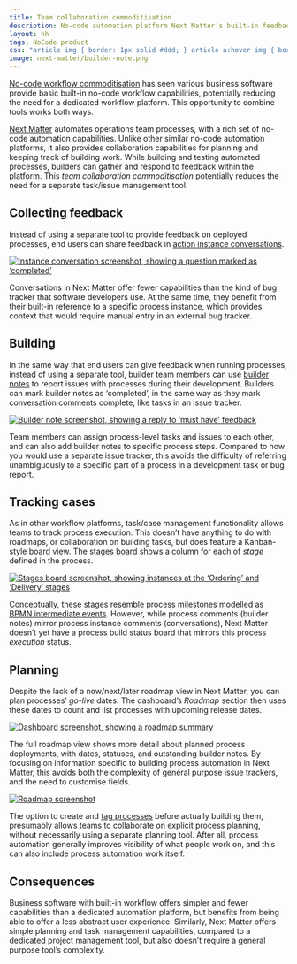 ```yaml
---
title: Team collaboration commoditisation
description: No-code automation platform Next Matter’s built-in feedback and tasks
layout: hh
tags: NoCode product
css: "article img { border: 1px solid #ddd; } article a:hover img { box-shadow: 0 0 6px 2px #428bca; }"
image: next-matter/builder-note.png
---
```


[No-code workflow commoditisation](workflow-commoditisation)
has seen various business software provide basic built-in no-code workflow capabilities,
potentially reducing the need for a dedicated workflow platform.
This opportunity to combine tools works both ways.

[Next Matter](https://www.nextmatter.com) automates operations team processes,
with a rich set of no-code automation capabilities.
Unlike other similar no-code automation platforms, it also provides collaboration capabilities for planning and keeping track of building work.
While building and testing automated processes, builders can gather and respond to feedback within the platform.
This _team collaboration commoditisation_ potentially reduces the need for a separate task/issue management tool.

## Collecting feedback

Instead of using a separate tool to provide feedback on deployed processes, end users can share feedback in
[action instance conversations](https://help.nextmatter.com/docs/learn-next-matter-as-process-participant#conversations).

[![Instance conversation screenshot, showing a question marked as ‘completed’](next-matter/conversation.webp)](next-matter/conversation.webp)

Conversations in Next Matter offer fewer capabilities than the kind of bug tracker that software developers use.
At the same time, they benefit from their built-in reference to a specific process instance, which provides context that would require manual entry in an external bug tracker.

## Building

In the same way that end users can give feedback when running processes, instead of using a separate tool, builder team members can use 
[builder notes](https://help.nextmatter.com/docs/add-notes-to-process)
to report issues with processes during their development.
Builders can mark builder notes as ‘completed’, in the same way as they mark conversation comments complete, like tasks in an issue tracker.

[![Builder note screenshot, showing a reply to ‘must have’ feedback](next-matter/builder-note.webp)](next-matter/builder-note.webp)

Team members can assign process-level tasks and issues to each other, and can also add builder notes to specific process steps.
Compared to how you would use a separate issue tracker, this avoids the difficulty of referring unambiguously to a specific part of a process in a development task or bug report.

## Tracking cases

As in other workflow platforms, task/case management functionality allows teams to track process execution.
This doesn’t have anything to do with roadmaps, or collaboration on building tasks, but does feature a Kanban-style board view.
The [stages board](https://help.nextmatter.com/docs/learn-next-matter-as-process-participant#stages-board)
shows a column for each of _stage_ defined in the process.

[![Stages board screenshot, showing instances at the ‘Ordering’ and ‘Delivery’ stages](next-matter/stages-board.webp)](next-matter/stages-board.webp)

Conceptually, these stages resemble process milestones modelled as
[BPMN intermediate events](https://www.signavio.com/post/process-milestones/).
However, while process comments (builder notes) mirror process instance comments  (conversations),
Next Matter doesn’t yet have a process build status board that mirrors this process _execution_ status.

## Planning

Despite the lack of a now/next/later roadmap view in Next Matter, you can plan processes’ _go-live_ dates.
The dashboard’s _Roadmap_ section then uses these dates to count and list processes with upcoming release dates.

[![Dashboard screenshot, showing a roadmap summary](next-matter/dashboard.webp)](next-matter/dashboard.webp)

The full roadmap view shows more detail about planned process deployments, with dates, statuses, and outstanding builder notes.
By focusing on information specific to building process automation in Next Matter, this avoids both the complexity of general purpose issue trackers, and the need to customise fields.

[![Roadmap screenshot](next-matter/roadmap.webp)](next-matter/roadmap.webp)

The option to create and [tag processes](https://help.nextmatter.com/docs/use-tags-for-better-filtering)
before actually building them, presumably allows teams to collaborate on explicit process planning, without necessarily using a separate planning tool.
After all, process automation generally improves visibility of what people work on, and this can also include process automation work itself.

## Consequences

Business software with built-in workflow offers simpler and fewer capabilities than a dedicated automation platform, but benefits from being able to offer a less abstract user experience.
Similarly, Next Matter offers simple planning and task management capabilities, compared to a dedicated project management tool, but also doesn’t require a general purpose tool’s complexity.
